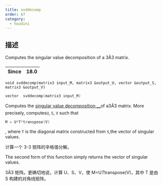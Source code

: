 ```yaml
---
title: svddecomp
order: 67
category:
  - houdini
---
```

    
## 描述

Computes the singular value decomposition of a 3Ã3 matrix.

| Since | 18.0 |
| ----- | ---- |

`void svddecomp(matrix3 input_M, matrix3 &output_U, vector &output_S, matrix3 &output_V)`

```c
vector  svddecomp(matrix3 input_M)
```

Computes the [singular value decomposition
\_\_](http://en.wikipedia.org/wiki/Singular_value_decomposition)of a3Ã3 matrix.
More precisely, computes`U`, `S`, `V` such that

```c
M = U*T*transpose(V)
```

, where
`T` is the diagonal matrix constructed from `S`,the vector of singular values.

计算一个 3-3 矩阵的辛格值分解。

The second form of this function simply returns the vector of singular values.

3Ã3 矩阵。更确切地说，计算 U、S、V，使 M=U*T*transpose(V)，其中 T 是由 S 构建的对角线矩阵。
